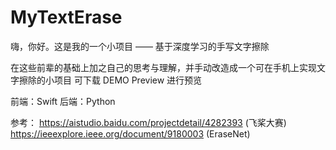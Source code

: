 # MyTextErase

嗨，你好。这是我的一个小项目 —— 基于深度学习的手写文字擦除

在这些前辈的基础上加之自己的思考与理解，并手动改造成一个可在手机上实现文字擦除的小项目
可下载 DEMO Preview 进行预览

前端：Swift
后端：Python

参考：
https://aistudio.baidu.com/projectdetail/4282393 (飞桨大赛)
https://ieeexplore.ieee.org/document/9180003 (EraseNet)
